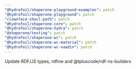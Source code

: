 ```yaml
---
"@hydrofoil/shaperone-playground-examples": patch
"@hydrofoil/shaperone-playground": patch
"clownface-shacl-path": patch
"@hydrofoil/shaperone-core": patch
"@hydrofoil/shaperone-hydra": patch
"@shaperone/testing": patch
"@hydrofoil/shaperone-wc": patch
"@hydrofoil/shaperone-wc-material": patch
"@hydrofoil/shaperone-wc-vaadin": patch
---
```


Update RDF/JS types, rdfine and @tpluscode/rdf-ns-builders
